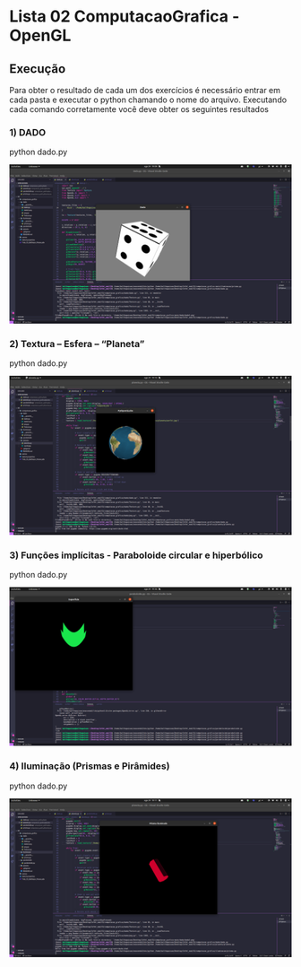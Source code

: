 # Lista 02 ComputacaoGrafica - OpenGL

## Execução

Para obter o resultado de cada um dos exercícios é necessário entrar em cada pasta e executar o python chamando o nome do arquivo. Executando cada comando corretamente você deve obter os seguintes resultados

### 1) DADO
python dado.py

![alt text](https://github.com/balthapaixao/computacao_grafica/blob/main/dado/dado.png)

### 2) Textura – Esfera – “Planeta”
python dado.py

![alt text](https://github.com/balthapaixao/computacao_grafica/blob/main/planeta/planeta.png)

### 3) Funções implícitas - Paraboloide circular e hiperbólico
python dado.py

![alt text](https://github.com/balthapaixao/computacao_grafica/blob/main/paraboloide/paraboloide.png)

### 4) Iluminação (Prismas e Pirâmides)
python dado.py

![alt text](https://github.com/balthapaixao/computacao_grafica/blob/main/iluminacao/prisma-iluminacao.png)